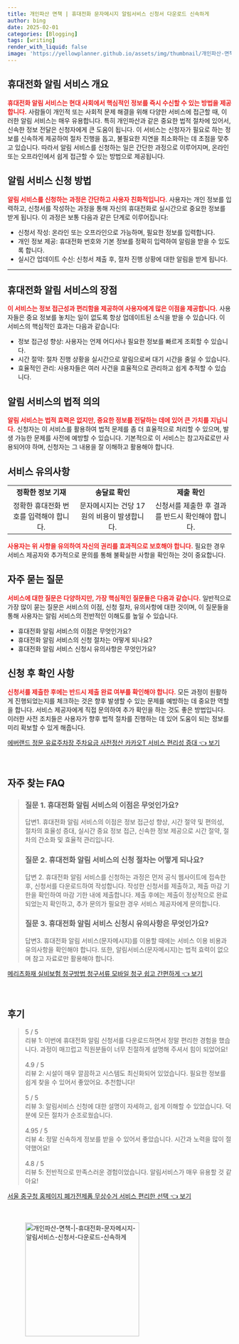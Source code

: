 ```yaml
---
title: 개인파산 면책 | 휴대전화 문자메시지 알림서비스 신청서 다운로드 신속하게
author: bing
date: 2025-02-01
categories: [Blogging]
tags: [writing]
render_with_liquid: false
image: 'https://yellowplanner.github.io/assets/img/thumbnail/개인파산-면책-|-휴대전화-문자메시지-알림서비스-신청서-다운로드-신속하게.webp'
---
```



<h2 id='휴대전화 알림 서비스 개요'>휴대전화 알림 서비스 개요</h2>

<p><b><span style="color: #ee2323;">휴대전화 알림 서비스는 현대 사회에서 핵심적인 정보를 즉시 수신할 수 있는 방법을 제공합니다.</span></b> 사람들이 개인적 또는 사회적 문제 해결을 위해 다양한 서비스에 접근할 때, 이러한 알림 서비스는 매우 유용합니다. 특히 개인파산과 같은 중요한 법적 절차에 있어서, 신속한 정보 전달은 신청자에게 큰 도움이 됩니다. 이 서비스는 신청자가 필요로 하는 정보를 신속하게 제공하여 절차 진행을 돕고, 불필요한 지연을 최소화하는 데 초점을 맞추고 있습니다. 따라서 알림 서비스를 신청하는 일은 간단한 과정으로 이루어지며, 온라인 또는 오프라인에서 쉽게 접근할 수 있는 방법으로 제공됩니다.</p>

<h2 id='알림 서비스 신청 방법'>알림 서비스 신청 방법</h2>

<p><b><span style="color: #ee2323;">알림 서비스를 신청하는 과정은 간단하고 사용자 친화적입니다.</span></b> 사용자는 개인 정보를 입력하고, 신청서를 작성하는 과정을 통해 자신의 휴대전화로 실시간으로 중요한 정보를 받게 됩니다. 이 과정은 보통 다음과 같은 단계로 이루어집니다:</p>

<ul>
    <li>신청서 작성: 온라인 또는 오프라인으로 가능하며, 필요한 정보를 입력합니다.</li>
    <li>개인 정보 제공: 휴대전화 번호와 기본 정보를 정확히 입력하여 알림을 받을 수 있도록 합니다.</li>
    <li>실시간 업데이트 수신: 신청서 제출 후, 절차 진행 상황에 대한 알림을 받게 됩니다.</li>
</ul>

<hr />

<h2 id='휴대전화 알림 서비스의 장점'>휴대전화 알림 서비스의 장점</h2>

<p><b><span style="color: #ee2323;">이 서비스는 정보 접근성과 편리함을 제공하여 사용자에게 많은 이점을 제공합니다.</span></b> 사용자들은 중요 정보를 놓치는 일이 없도록 항상 업데이트된 소식을 받을 수 있습니다. 이 서비스의 핵심적인 효과는 다음과 같습니다:</p>

<ul>
    <li>정보 접근성 향상: 사용자는 언제 어디서나 필요한 정보를 빠르게 조회할 수 있습니다.</li>
    <li>시간 절약: 절차 진행 상황을 실시간으로 알림으로써 대기 시간을 줄일 수 있습니다.</li>
    <li>효율적인 관리: 사용자들은 여러 사건을 효율적으로 관리하고 쉽게 추적할 수 있습니다.</li>
</ul>

<h2 id='알림 서비스의 법적 의의'>알림 서비스의 법적 의의</h2>

<p><b><span style="color: #ee2323;">알림 서비스는 법적 효력은 없지만, 중요한 정보를 전달하는 데에 있어 큰 가치를 지닙니다.</span></b> 신청자는 이 서비스를 활용하여 법적 문제를 좀 더 효율적으로 처리할 수 있으며, 발생 가능한 문제를 사전에 예방할 수 있습니다. 기본적으로 이 서비스는 참고자료로만 사용되어야 하며, 신청자는 그 내용을 잘 이해하고 활용해야 합니다.</p>

<h2 id='서비스 유의사항'>서비스 유의사항</h2>

<table>
    <tr>
        <td style="text-align: center; height: 17px;"><b>정확한 정보 기재</b></td>
        <td style="text-align: center; height: 17px;"><b>송달료 확인</b></td>
        <td style="text-align: center; height: 17px;"><b>제출 확인</b></td>
    </tr>
    <tr>
        <td style="text-align: center; height: 17px;">정확한 휴대전화 번호를 입력해야 합니다.</td>
        <td style="text-align: center; height: 17px;">문자메시지는 건당 17원의 비용이 발생합니다.</td>
        <td style="text-align: center; height: 17px;">신청서를 제출한 후 결과를 반드시 확인해야 합니다.</td>
    </tr>
</table>

<p><b><span style="color: #ee2323;">사용자는 위 사항을 유의하여 자신의 권리를 효과적으로 보호해야 합니다.</span></b> 필요한 경우 서비스 제공자와 추가적으로 문의를 통해 불확실한 사항을 확인하는 것이 중요합니다.</p>

<h2 id='자주 묻는 질문'>자주 묻는 질문</h2>

<p><b><span style="color: #ee2323;">서비스에 대한 질문은 다양하지만, 가장 핵심적인 질문들은 다음과 같습니다.</span></b> 일반적으로 가장 많이 묻는 질문은 서비스의 이점, 신청 절차, 유의사항에 대한 것이며, 이 질문들을 통해 사용자는 알림 서비스의 전반적인 이해도를 높일 수 있습니다.</p>

<ul>
    <li>휴대전화 알림 서비스의 이점은 무엇인가요?</li>
    <li>휴대전화 알림 서비스의 신청 절차는 어떻게 되나요?</li>
    <li>휴대전화 알림 서비스 신청시 유의사항은 무엇인가요?</li>
</ul>

<h2 id='신청 후 확인 사항'>신청 후 확인 사항</h2>

<p><b><span style="color: #ee2323;">신청서를 제출한 후에는 반드시 제출 완료 여부를 확인해야 합니다.</span></b> 모든 과정이 원활하게 진행되었는지를 체크하는 것은 향후 발생할 수 있는 문제를 예방하는 데 중요한 역할을 합니다. 서비스 제공자에게 직접 문의하여 추가 확인을 하는 것도 좋은 방법입니다. 이러한 사전 조치들은 사용자가 향후 법적 절차를 진행하는 데 있어 도움이 되는 정보를 미리 확보할 수 있게 해줍니다.</p>


<p><a class="click-button" title="에버랜드 정문 유료주차장 주차요금 사전정산 카카오T 서비스 편리성 증대" href="https://yellowplanner.github.io/posts/%EC%97%90%EB%B2%84%EB%9E%9C%EB%93%9C-%EC%A0%95%EB%AC%B8-%EC%9C%A0%EB%A3%8C%EC%A3%BC%EC%B0%A8%EC%9E%A5-%EC%A3%BC%EC%B0%A8%EC%9A%94%EA%B8%88-%EC%82%AC%EC%A0%84%EC%A0%95%EC%82%B0-%EC%B9%B4%EC%B9%B4%EC%98%A4T-%EC%84%9C%EB%B9%84%EC%8A%A4-%ED%8E%B8%EB%A6%AC%EC%84%B1-%EC%A6%9D%EB%8C%80/" rel="dofollow">에버랜드 정문 유료주차장 주차요금 사전정산 카카오T 서비스 편리성 증대 👈 보기</a></p><br>
<h2 id='자주_찾는_FAQ'>자주 찾는 FAQ</h2>
<div itemscope="" itemtype="https://schema.org/FAQPage"> 
<blockquote> 
<div itemscope="" itemprop="mainEntity" itemtype="https://schema.org/Question"> 
<h3 itemprop="name">질문 1. 휴대전화 알림 서비스의 이점은 무엇인가요?</h3> 
<div itemscope="" itemprop="acceptedAnswer" itemtype="https://schema.org/Answer"> 
<span itemprop="text"> 
<p>답변1. 휴대전화 알림 서비스의 이점은 정보 접근성 향상, 시간 절약 및 편의성, 절차의 효율성 증대, 실시간 중요 정보 접근, 신속한 정보 제공으로 시간 절약, 절차의 간소화 및 효율적 관리입니다.</p> 
</span> 
</div> 
</div> 
<div itemscope="" itemprop="mainEntity" itemtype="https://schema.org/Question"> 
<h3 itemprop="name">질문 2. 휴대전화 알림 서비스의 신청 절차는 어떻게 되나요?</h3> 
<div itemscope="" itemprop="acceptedAnswer" itemtype="https://schema.org/Answer"> 
<span itemprop="text"> 
<p>답변 2. 휴대전화 알림 서비스를 신청하는 과정은 먼저 공식 웹사이트에 접속한 후, 신청서를 다운로드하여 작성합니다. 작성한 신청서를 제출하고, 제출 마감 기한을 확인하여 마감 기한 내에 제출합니다. 제출 후에는 제출이 정상적으로 완료되었는지 확인하고, 추가 문의가 필요한 경우 서비스 제공자에게 문의합니다.</p> 
</span> 
</div> 
</div> 
<div itemscope="" itemprop="mainEntity" itemtype="https://schema.org/Question"> 
<h3 itemprop="name">질문 3. 휴대전화 알림 서비스 신청시 유의사항은 무엇인가요?</h3> 
<div itemscope="" itemprop="acceptedAnswer" itemtype="https://schema.org/Answer"> 
<span itemprop="text"> 
<p>답변3. 휴대전화 알림 서비스(문자메시지)를 이용할 때에는 서비스 이용 비용과 유의사항을 확인해야 합니다. 또한, 알림서비스(문자메시지)는 법적 효력이 없으며 참고 자료로만 활용해야 합니다.</p> 
</span> 
</div> 
</div> 
</blockquote> 
</div>
<p><a class="click-button" title="메리츠화재 실비보험 청구방법 청구서류 모바일 청구 쉽고 간편하게" href="https://yellowplanner.github.io/posts/%EB%A9%94%EB%A6%AC%EC%B8%A0%ED%99%94%EC%9E%AC-%EC%8B%A4%EB%B9%84%EB%B3%B4%ED%97%98-%EC%B2%AD%EA%B5%AC%EB%B0%A9%EB%B2%95-%EC%B2%AD%EA%B5%AC%EC%84%9C%EB%A5%98-%EB%AA%A8%EB%B0%94%EC%9D%BC-%EC%B2%AD%EA%B5%AC-%EC%89%BD%EA%B3%A0-%EA%B0%84%ED%8E%B8%ED%95%98%EA%B2%8C/" rel="dofollow">메리츠화재 실비보험 청구방법 청구서류 모바일 청구 쉽고 간편하게 👈 보기</a></p><br>
<h2 id='후기'>후기</h2>
<div itemscope itemtype="https://schema.org/Product">
  <blockquote>
  <div itemprop="review" itemscope itemtype="https://schema.org/Review">
      <div itemprop="reviewRating" itemscope itemtype="https://schema.org/Rating"> <span itemprop="ratingValue">5</span> / <span itemprop="bestRating">5</span> </div>
      <span itemprop="reviewBody">리뷰 1: 이번에 휴대전화 알림 신청서를 다운로드하면서 정말 편리한 경험을 했습니다. 과정이 매끄럽고 직원분들이 너무 친절하게 설명해 주셔서 힘이 되었어요!</span>
  </div>
  <br>
  <div itemprop="review" itemscope itemtype="https://schema.org/Review">
      <div itemprop="reviewRating" itemscope itemtype="https://schema.org/Rating"> <span itemprop="ratingValue">4.9</span> / <span itemprop="bestRating">5</span> </div>
      <span itemprop="reviewBody">리뷰 2: 시설이 매우 깔끔하고 시스템도 최신화되어 있었습니다. 필요한 정보를 쉽게 찾을 수 있어서 좋았어요. 추천합니다!</span>
  </div>
  <br>
  <div itemprop="review" itemscope itemtype="https://schema.org/Review">
      <div itemprop="reviewRating" itemscope itemtype="https://schema.org/Rating"> <span itemprop="ratingValue">5</span> / <span itemprop="bestRating">5</span> </div>
      <span itemprop="reviewBody">리뷰 3: 알림서비스 신청에 대한 설명이 자세하고, 쉽게 이해할 수 있었습니다. 덕분에 모든 절차가 순조로웠습니다.</span>
  </div>
  <br>
  <div itemprop="review" itemscope itemtype="https://schema.org/Review">
      <div itemprop="reviewRating" itemscope itemtype="https://schema.org/Rating"> <span itemprop="ratingValue">4.95</span> / <span itemprop="bestRating">5</span> </div>
      <span itemprop="reviewBody">리뷰 4: 정말 신속하게 정보를 받을 수 있어서 좋았습니다. 시간과 노력을 많이 절약했어요!</span>
  </div>
  <br>
  <div itemprop="review" itemscope itemtype="https://schema.org/Review">
      <div itemprop="reviewRating" itemscope itemtype="https://schema.org/Rating"> <span itemprop="ratingValue">4.8</span> / <span itemprop="bestRating">5</span> </div>
      <span itemprop="reviewBody">리뷰 5: 전반적으로 만족스러운 경험이었습니다. 알림서비스가 매우 유용할 것 같아요!</span>
  </div>
  </blockquote>
</div>
<p><a class="click-button" title="서울 중구청 홈페이지 폐가전제품 무상수거 서비스 편리한 선택" href="https://yellowplanner.github.io/posts/%EC%84%9C%EC%9A%B8-%EC%A4%91%EA%B5%AC%EC%B2%AD-%ED%99%88%ED%8E%98%EC%9D%B4%EC%A7%80-%ED%8F%90%EA%B0%80%EC%A0%84%EC%A0%9C%ED%92%88-%EB%AC%B4%EC%83%81%EC%88%98%EA%B1%B0-%EC%84%9C%EB%B9%84%EC%8A%A4-%ED%8E%B8%EB%A6%AC%ED%95%9C-%EC%84%A0%ED%83%9D/" rel="dofollow">서울 중구청 홈페이지 폐가전제품 무상수거 서비스 편리한 선택 👈 보기</a></p><br>
<figure class="image"><img src="https://yellowplanner.github.io/assets/img/thumbnail/개인파산-면책-|-휴대전화-문자메시지-알림서비스-신청서-다운로드-신속하게.webp" alt="개인파산-면책-|-휴대전화-문자메시지-알림서비스-신청서-다운로드-신속하게" width="256" height="256"></figure>